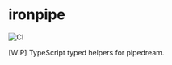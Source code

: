 # ironpipe

![CI](https://github.com/ci7lus/ironpipe/workflows/CI/badge.svg)

[WIP] TypeScript typed helpers for pipedream.

